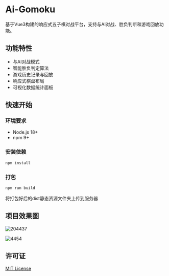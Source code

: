 # Ai-Gomoku

基于Vue3构建的响应式五子棋对战平台，支持与AI对战、胜负判断和游戏回放功能。

## 功能特性

- 与AI对战模式
- 智能胜负判定算法
- 游戏历史记录与回放
- 响应式棋盘布局
- 可视化数据统计面板

## 快速开始

### 环境要求
- Node.js 18+
- npm 9+

### 安装依赖
```bash
npm install
```

### 打包
```bash
npm run build
```
将打包好后的dist静态资源文件夹上传到服务器

## 项目效果图
![204437](https://github.com/user-attachments/assets/0a9fb810-2afa-4fc5-81f0-89f9d246f456)

![4454](https://github.com/user-attachments/assets/a9cc4b2f-97af-4a10-bee2-88001b386422)

## 许可证
[MIT License](LICENSE)
